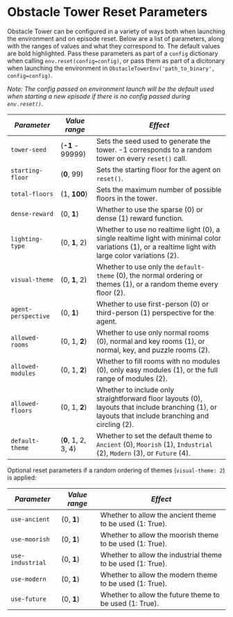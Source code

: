 # Obstacle Tower Reset Parameters

Obstacle Tower can be configured in a variety of ways both when launching the environment and on episode reset. Below are a list of parameters, along with the ranges of values and what they correspond to. The default values are bold highlighted. Pass these parameters as part of a `config` dictionary when calling `env.reset(config=config)`, or pass them as part of a dicitonary when launching the environment in `ObstacleTowerEnv('path_to_binary', config=config)`. 

*Note: The config passed on environment launch will be the default used when starting a new episode if there is no config passed during `env.reset()`.*

| *Parameter*  | *Value range* | *Effect* |                                                                  
| --- | --- | --- |
| `tower-seed` | (**-1** - 99999)| Sets the seed used to generate the tower. -1 corresponds to a random tower on every `reset()` call. 
| `starting-floor` | (**0**, 99)| Sets the starting floor for the agent on `reset()`. 
| `total-floors` | (1, **100**) | Sets the maximum number of possible floors in the tower.
| `dense-reward` | (0, **1**) | Whether to use the sparse (0) or dense (1) reward function.
| `lighting-type` | (0, **1**, 2) | Whether to use no realtime light (0), a single realtime light with minimal color variations (1), or a realtime light with large color variations (2). 
| `visual-theme` | (0, **1**, 2) | Whether to use only the `default-theme` (0), the normal ordering or themes (1), or a random theme every floor (2).
| `agent-perspective` | (0, **1**) | Whether to use first-person (0) or third-person (1) perspective for the agent.
| `allowed-rooms` | (0, 1, **2**) | Whether to use only normal rooms (0), normal and key rooms (1), or normal, key, and puzzle rooms (2). 
| `allowed-modules` | (0, 1, **2**) | Whether to fill rooms with no modules (0), only easy modules (1), or the full range of modules (2). 
| `allowed-floors` | (0, 1, **2**) | Whether to include only straightforward floor layouts (0), layouts that include branching (1), or layouts that include branching and circling (2).
| `default-theme` | (**0**, 1, 2, 3, 4) | Whether to set the default theme to `Ancient` (0), `Moorish` (1), `Industrial` (2), `Modern` (3), or `Future` (4).

Optional reset parameters if a random ordering of themes (`visual-theme: 2`) is applied:

| *Parameter*  | *Value range* | *Effect* | 
| --- | --- | --- |
| `use-ancient` | (0, **1**) | Whether to allow the ancient theme to be used (1: True). 
| `use-moorish` | (0, **1**) | Whether to allow the moorish theme to be used (1: True). 
| `use-industrial` | (0, **1**) | Whether to allow the industrial theme to be used (1: True). 
| `use-modern` | (0, **1**) | Whether to allow the modern theme to be used (1: True).  
| `use-future` | (0, **1**) | Whether to allow the future theme to be used (1: True). 
